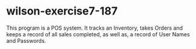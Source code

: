 # wilson-exercise7-187
This program is a POS system.  It tracks an Inventory, takes Orders and keeps a record of all sales completed, as well as, a record of User Names and Passwords. 
